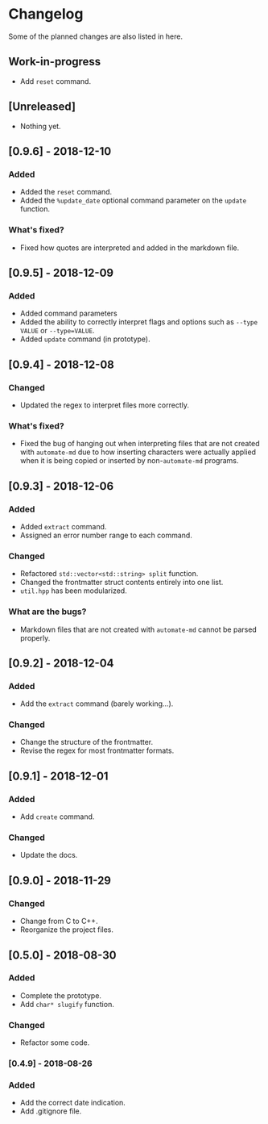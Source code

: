 # Changelog
Some of the planned changes are also listed in here.

## Work-in-progress
- Add `reset` command.

## [Unreleased]
- Nothing yet.

## [0.9.6] - 2018-12-10
### Added
- Added the `reset` command.
- Added the `%update_date` optional command parameter on the `update` function.

### What's fixed?
- Fixed how quotes are interpreted and added in the markdown file.

## [0.9.5] - 2018-12-09
### Added
- Added command parameters
- Added the ability to correctly interpret flags and options such as `--type VALUE` or `--type=VALUE`.
- Added `update` command (in prototype).

## [0.9.4] - 2018-12-08
### Changed
- Updated the regex to interpret files more correctly.

### What's fixed?
- Fixed the bug of hanging out when interpreting files that are not created with `automate-md` due to how inserting characters were actually applied when it is being copied or inserted by non-`automate-md` programs.

## [0.9.3] - 2018-12-06
### Added
- Added `extract` command.
- Assigned an error number range to each command.

### Changed
- Refactored `std::vector<std::string> split` function.
- Changed the frontmatter struct contents entirely into one list.
- `util.hpp` has been modularized.

### What are the bugs?
- Markdown files that are not created with `automate-md` cannot be parsed properly.

## [0.9.2] - 2018-12-04
### Added
- Add the `extract` command (barely working...).

### Changed
- Change the structure of the frontmatter.
- Revise the regex for most frontmatter formats.

## [0.9.1] - 2018-12-01
### Added
- Add `create` command.

### Changed
- Update the docs.

## [0.9.0] - 2018-11-29
### Changed
- Change from C to C++.
- Reorganize the project files.

## [0.5.0] - 2018-08-30
### Added
- Complete the prototype.
- Add `char* slugify` function.

### Changed
- Refactor some code.

### [0.4.9] - 2018-08-26
### Added
- Add the correct date indication.
- Add .gitignore file.